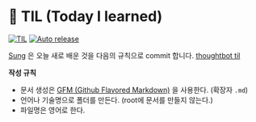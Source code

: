 # 📝 TIL (Today I learned)
[![TIL](https://img.shields.io/badge/Blog-ddok2.github.io-green.svg)](https://ddok2.github.io/til)
[![Auto release](https://github.com/ddok2/TIL/actions/workflows/release.yml/badge.svg)](https://github.com/ddok2/TIL/actions/workflows/release.yml)

[Sung](https://github.com/ddok2) 은 오늘 새로 배운 것을 다음의 규칙으로 commit 합니다. [thoughtbot til](https://github.com/thoughtbot/til)

**작성 규칙**
- 문서 생성은 [GFM (Github Flavored Markdown)](https://help.github.com/articles/github-flavored-markdown/) 을 사용한다. (확장자 `.md`)
- 언어나 기술명으로 폴더를 만든다. (root에 문서를 만들지 않는다.)
- 파일명은 영어로 한다.
